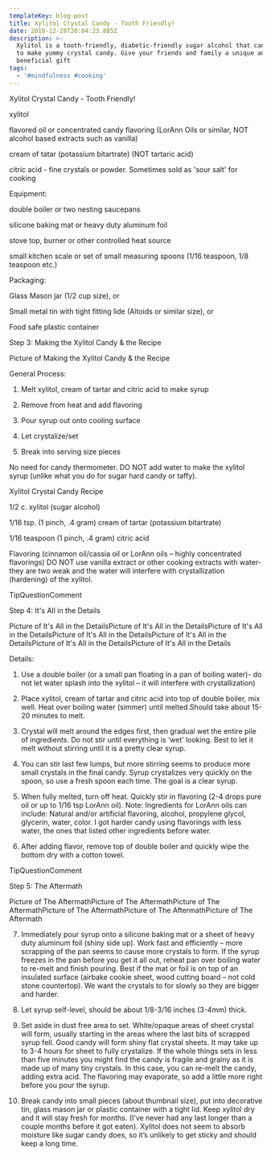 ```yaml
---
templateKey: blog-post
title: Xylitol Crystal Candy - Tooth Friendly!
date: 2018-12-28T20:04:23.885Z
description: >-
  Xylitol is a tooth-friendly, diabetic-friendly sugar alcohol that can be used
  to make yummy crystal candy. Give your friends and family a unique and
  beneficial gift
tags:
  - '#mindfulness #cooking'
---
```

Xylitol Crystal Candy - Tooth Friendly!



xylitol



flavored oil or concentrated candy flavoring (LorAnn Oils or similar, NOT alcohol based extracts such as vanilla)



cream of tatar (potassium bitartrate) (NOT tartaric acid)



citric acid - fine crystals or powder. Sometimes sold as 'sour salt' for cooking



Equipment:



double boiler or two nesting saucepans



silicone baking mat or heavy duty aluminum foil



stove top, burner or other controlled heat source



small kitchen scale or set of small measuring spoons (1/16 teaspoon, 1/8 teaspoon etc.)



Packaging:



Glass Mason jar (1/2 cup size), or



Small metal tin with tight fitting lide (Altoids or similar size), or



Food safe plastic container



Step 3: Making the Xylitol Candy & the Recipe

Picture of Making the Xylitol Candy & the Recipe

General Process:



1. Melt xylitol, cream of tartar and citric acid to make syrup



2. Remove from heat and add flavoring



3. Pour syrup out onto cooling surface



4. Let crystalize/set



5. Break into serving size pieces



No need for candy thermometer. DO NOT add water to make the xylitol syrup (unlike what you do for sugar hard candy or taffy).



Xylitol Crystal Candy Recipe



1/2 c. xylitol (sugar alcohol)



1/16 tsp. (1 pinch, .4 gram) cream of tartar (potassium bitartrate)



1/16 teaspoon (1 pinch, .4 gram) citric acid



Flavoring (cinnamon oil/cassia oil or LorAnn oils – highly concentrated flavorings) DO NOT use vanilla extract or other cooking extracts with water- they are two weak and the water will interfere with crystallization (hardening) of the xylitol.



TipQuestionComment

Step 4: It's All in the Details

Picture of It's All in the DetailsPicture of It's All in the DetailsPicture of It's All in the DetailsPicture of It's All in the DetailsPicture of It's All in the DetailsPicture of It's All in the DetailsPicture of It's All in the Details

Details:



1. Use a double boiler (or a small pan floating in a pan of boiling water)- do not let water splash into the xylitol – it will interfere with crystallization)



2. Place xylitol, cream of tartar and citric acid into top of double boiler, mix well. Heat over boiling water (simmer) until melted.Should take about 15-20 minutes to melt.



3. Crystal will melt around the edges first, then gradual wet the entire pile of ingredients. Do not stir until everything is ‘wet’ looking. Best to let it melt without stirring until it is a pretty clear syrup.



4. You can stir last few lumps, but more stirring seems to produce more small crystals in the final candy. Syrup crystalizes very quickly on the spoon, so use a fresh spoon each time. The goal is a clear syrup.



5. When fully melted, turn off heat. Quickly stir in flavoring (2-4 drops pure oil or up to 1/16 tsp LorAnn oil). Note: Ingredients for LorAnn oils can include: Natural and/or artificial flavoring, alcohol, propylene glycol, glycerin, water, color. I got harder candy using flavorings with less water, the ones that listed other ingredients before water.



6. After adding flavor, remove top of double boiler and quickly wipe the bottom dry with a cotton towel.



TipQuestionComment

Step 5: The Aftermath

Picture of The AftermathPicture of The AftermathPicture of The AftermathPicture of The AftermathPicture of The AftermathPicture of The Aftermath

7. Immediately pour syrup onto a silicone baking mat or a sheet of heavy duty aluminum foil (shiny side up). Work fast and efficiently – more scrapping of the pan seems to cause more crystals to form. If the syrup freezes in the pan before you get it all out, reheat pan over boiling water to re-melt and finish pouring. Best if the mat or foil is on top of an insulated surface (airbake cookie sheet, wood cutting board – not cold stone countertop). We want the crystals to for slowly so they are bigger and harder.



8. Let syrup self-level, should be about 1/8-3/16 inches (3-4mm) thick.



9. Set aside in dust free area to set. White/opaque areas of sheet crystal will form, usually starting in the areas where the last bits of scrapped syrup fell. Good candy will form shiny flat crystal sheets. It may take up to 3-4 hours for sheet to fully crystalize. If the whole things sets in less than five minutes you might find the candy is fragile and grainy as it is made up of many tiny crystals. In this case, you can re-melt the candy, adding extra acid. The flavoring may evaporate, so add a little more right before you pour the syrup.



10. Break candy into small pieces (about thumbnail size), put into decorative tin, glass mason jar or plastic container with a tight lid. Keep xylitol dry and it will stay fresh for months. (I’ve never had any last longer than a couple months before it got eaten). Xylitol does not seem to absorb moisture like sugar candy does, so it’s unlikely to get sticky and should keep a long time.
